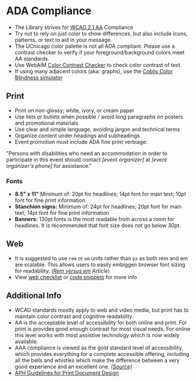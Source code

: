 # ADA Compliance
* The Library strives for [WCAG 2.1 AA](https://www.w3.org/TR/WCAG21/#requirements-for-wcag-2-1) Compliance
* Try not to rely on just color to show differences, but also include icons, patterns, or text to aid in your message.
* The UChicago color palette is not all ADA compliant. Please use a contrast checker to verify if your foreground/background colors meet AA standards.
* Use WebAIM [Color Contrast Checker](https://webaim.org/resources/contrastchecker/) to check color contrast of text.
* If using many adjacent colors (aka: graphs), use the [Coblis Color Blindness simulator](https://www.color-blindness.com/coblis-color-blindness-simulator/)

## Print
* Print on non-glossy; white, ivory, or cream paper
* Use lists or bullets when possible / avoid long paragraphs on posters and promotional materials
* Use clear and simple language, avoiding jargon and technical terms
* Organize content under headings and subheadings
* Event promotion must include ADA fine print verbiage:

"Persons with disabilities who need an accommodation in order to participate in this
event should contact _[event organizer]_ at _[event organizer's phone]_ for assistance."

### Fonts
* **8.5" x 11"** Minimum of: 20pt for headlines; 14pt font for main text; 10pt font for fine print information
* **Stanchion signs:** Minimum of: 24pt for headlines;  20pt font for main text; 14pt font for fine print information
* **Banners:** 130pt fonts is the most readable from across a room for headlines. It is recommended that font size does not go below 30pt.

## Web
* It is suggested to use `rem` or `em` units rather than `px` as both rem and em are scalable. This allows users to easily embiggen browser font sizing for readability. (_[Rem versus em](https://j.eremy.net/confused-about-rem-and-em/) Article_)
* View [web checklist](web-checklist.md) or [code snippets](code-resources.md) for more info

## Additional Info
* WCAG standards mostly apply to web and video media, but print has to maintain color contrast and cognitive readability.
* AA is the acceptable level of accessibility for both online and print. For print is provides good enough contrast for most visual needs. For online this level works with most assistive technology which is now widely available.
* AAA compliance is viewed as the gold standard level of accessibility, which provides everything for a complete accessible offering, including all the bells and whistles which make the difference between a very good experience and an excellent one.
[_(Source)_](https://digitalaccessibilitycentre.org/index.php/blog/20-diary/187-the-icing-on-the-cake-the-difference-between-aa-and-aaa-compliance)
* [APH Guidelines for Print Document Design](https://www.aph.org/aph-guidelines-for-print-document-design/)
